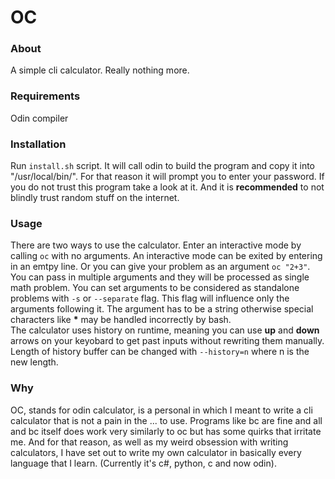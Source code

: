# OC

### About

A simple cli calculator. Really nothing more.

### Requirements

Odin compiler

### Installation

Run `install.sh` script. It will call odin to build the program and copy it into "/usr/local/bin/". For that reason it will prompt you to enter your password. If you do not trust this program take a look at it. And it is **recommended** to not blindly trust random stuff on the internet.

### Usage

There are two ways to use the calculator. Enter an interactive mode by calling `oc` with no arguments. An interactive mode can be exited by entering in an emtpy line. Or you can give your problem as an argument `oc "2+3"`. You can pass in multiple arguments and they will be processed as single math problem. You can set arguments to be considered as standalone problems with `-s` or `--separate` flag. This flag will influence only the arguments following it. The argument has to be a string otherwise special characters like **\*** may be handled incorrectly by bash.<br>
The calculator uses history on runtime, meaning you can use **up** and **down** arrows on your keyobard to get past inputs without rewriting them manually. Length of history buffer can be changed with `--history=n` where n is the new length.

### Why

OC, stands for odin calculator, is a personal in which I meant to write a cli calculator that is not a pain in the ... to use. Programs like bc are fine and all and bc itself does work very similarly to oc but has some quirks that irritate me. And for that reason, as well as my weird obsession with writing calculators, I have set out to write my own calculator in basically every language that I learn. (Currently it's c#, python, c and now odin).

